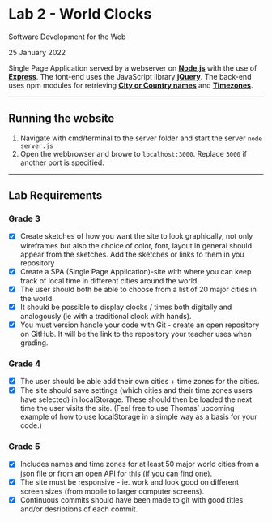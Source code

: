 # Lab 2 - World Clocks

Software Development for the Web

25 January 2022

Single Page Application served by a webserver on [**Node.js**](https://nodejs.org/en/) with the use of [**Express**](https://expressjs.com/). The font-end uses the JavaScript library [**jQuery**](https://jquery.com/). The back-end uses npm modules for retrieving [**City or Country names**](https://www.npmjs.com/package/countries-and-timezones) and [**Timezones**](https://www.npmjs.com/package/city-timezones).

---

## Running the website

1. Navigate with cmd/terminal to the server folder and start the server `node server.js`
2. Open the webbrowser and browe to `localhost:3000`. Replace `3000` if another port is specified.

---

## Lab Requirements

### Grade 3

- [x] Create sketches of how you want the site to look graphically, not only wireframes but also the choice of color, font, layout in general should appear from the sketches. Add the sketches or links to them in you repository
- [x] Create a SPA (Single Page Application)-site with where you can keep track of local time in different cities around the world.
- [x] The user should both be able to choose from a list of 20 major cities in the world.
- [x] It should be possible to display clocks / times both digitally and analogously (ie with a traditional clock with hands).
- [x] You must version handle your code with Git - create an open repository on GitHub. It will be the link to the repository your teacher uses when grading.

### Grade 4

- [x] The user should be able add their own cities + time zones for the cities.
- [x] The site should save settings (which cities and their time zones users have selected) in localStorage. These should then be loaded the next time the user visits the site. (Feel free to use Thomas’ upcoming example of how to use localStorage in a simple way as a basis for your code.)

### Grade 5

- [x] Includes names and time zones for at least 50 major world cities from a json file or from an open API for this (if you can find one).
- [x] The site must be responsive - ie. work and look good on different screen sizes (from mobile to larger computer screens).
- [x] Continuous commits should have been made to git with good titles and/or desriptions of each commit.
